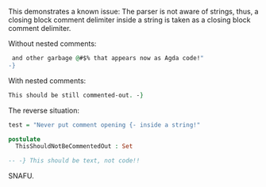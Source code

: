 <!-- This file was automatically generated by agda2lagda 0.2022.11.12. -->

This demonstrates a known issue:
The parser is not aware of strings, thus,
a closing block comment delimiter inside a string
is taken as a closing block comment delimiter.

Without nested comments:

<!-- This is commented-out.
test = "A weird string with comment closing
 -->
```agda
 and other garbage @#$% that appears now as Agda code!"
-}
```

With nested comments:

<!-- 
{- This is commented-out.
test = "A weird string with comment closing -} and other garbage @#$%!"
-- NB: this confuses even Agda (at the time of writing, version 2.6.1).
 -->
```agda
This should be still commented-out. -}
```

The reverse situation:

```agda
test = "Never put comment opening {- inside a string!"

postulate
  ThisShouldNotBeCommentedOut : Set

-- -} This should be text, not code!!
```

SNAFU.
